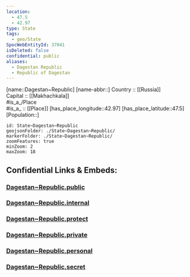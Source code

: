 ```yaml
---
location:
  - 47.5
  - 42.97
type: State
tags:
  - geo/State
SpocWebEntityId: 37041
isDeleted: false
confidential: public
aliases:
  - Dagestan Republic
  - Republic of Dagestan 
---
```

[name::Dagestan~Republic] 
[name-abbr::] 
Country :: [[Russia]]  
Capital :: [[Makhachkala]]  
#is_a_/Place  
#is_a_ :: [[Place]] 
[has_place_longitude::42.97] 
[has_place_latitude::47.5] 
[Population::] 



```leaflet
id: State~Dagestan~Republic
geojsonFolder: ./State~Dagestan~Republic/
markerFolder: ./State~Dagestan~Republic/
zoomFeatures: true 
minZoom: 2 
maxZoom: 18
```


## Confidential Links & Embeds: 

### [Dagestan~Republic.public](/_public/\Earth\Continent\Europe\Europe~East\Russia\Russia~NorthCaucasusDagestan~Republic.public.md) 

### [Dagestan~Republic.internal](/_internal/\Earth\Continent\Europe\Europe~East\Russia\Russia~NorthCaucasusDagestan~Republic.internal.md) 

### [Dagestan~Republic.protect](/_protect/\Earth\Continent\Europe\Europe~East\Russia\Russia~NorthCaucasusDagestan~Republic.protect.md) 

### [Dagestan~Republic.private](/_private/\Earth\Continent\Europe\Europe~East\Russia\Russia~NorthCaucasusDagestan~Republic.private.md) 

### [Dagestan~Republic.personal](/_personal/\Earth\Continent\Europe\Europe~East\Russia\Russia~NorthCaucasusDagestan~Republic.personal.md) 

### [Dagestan~Republic.secret](/_secret/\Earth\Continent\Europe\Europe~East\Russia\Russia~NorthCaucasusDagestan~Republic.secret.md)

